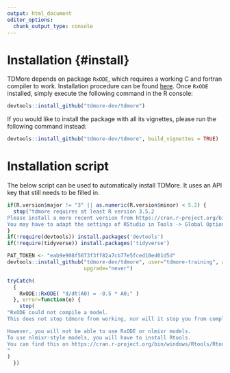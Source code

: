 ```yaml
---
output: html_document
editor_options: 
  chunk_output_type: console
---
```

# Installation  {#install}

TDMore depends on package `RxODE`, which requires a working C and fortran compiler to work. Installation procedure can be found [here](https://github.com/nlmixrdevelopment/RxODE). Once `RxODE` installed, simply execute the following command in the R console:


```r
devtools::install_github("tdmore-dev/tdmore")
```

If you would like to install the package with all its vignettes, please run the following command instead:

```r
devtools::install_github("tdmore-dev/tdmore", build_vignettes = TRUE)
```

# Installation script

The below script can be used to automatically install TDMore. It uses an API key that still needs to be filled in.


```r
if(R.version$major != "3" || as.numeric(R.version$minor) < 5.2) {
  stop("tdmore requires at least R version 3.5.2
Please install a more recent version from https://cran.r-project.org/bin/windows/base/
You may have to adapt the settings of RStudio in Tools -> Global Options as well.")
}
if(!require(devtools)) install.packages('devtools')
if(!require(tidyverse)) install.packages('tidyverse')

PAT_TOKEN <- "eab9e908f5073f3ff82a7cb77e5fced10ed01d5d"
devtools::install_github("tdmore-dev/tdmore", user="tdmore-training", auth_token=PAT_TOKEN,
                         upgrade="never")

tryCatch(
  {
    RxODE::RxODE( "d/dt(A0) = -0.5 * A0;" )
  }, error=function(e) {
    stop(
"RxODE could not compile a model.
This does not stop tdmore from working, nor will it stop you from completing the training.

However, you will not be able to use RxODE or nlmixr models.
To use nlmixr-style models, you will have to install Rtools.
You can find this on https://cran.r-project.org/bin/windows/Rtools/Rtools35.exe
"
)
  })
```
